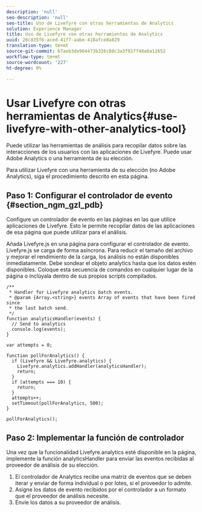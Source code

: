 ```yaml
---
description: 'null'
seo-description: 'null'
seo-title: Uso de Livefyre con otras herramientas de Analytics
solution: Experience Manager
title: Uso de Livefyre con otras herramientas de Analytics
uuid: 26c835f6-aced-41f7-aabe-418afce8a829
translation-type: tm+mt
source-git-commit: 67aeb3de964473b326c88c3a3f81ff48a6a12652
workflow-type: tm+mt
source-wordcount: '227'
ht-degree: 0%

---
```



# Usar Livefyre con otras herramientas de Analytics{#use-livefyre-with-other-analytics-tool}

Puede utilizar las herramientas de análisis para recopilar datos sobre las interacciones de los usuarios con las aplicaciones de Livefyre. Puede usar Adobe Analytics o una herramienta de su elección.

Para utilizar Livefyre con una herramienta de su elección (no Adobe Analytics), siga el procedimiento descrito en esta página.

## Paso 1: Configurar el controlador de evento {#section_ngm_gzl_pdb}

Configure un controlador de evento en las páginas en las que utilice aplicaciones de Livefyre. Esto le permite recopilar datos de las aplicaciones de esa página que puede utilizar para el análisis.

Añada Livefyre.js en una página para configurar el controlador de evento. Livefyre.js se carga de forma asíncrona. Para reducir el tamaño del archivo y mejorar el rendimiento de la carga, los análisis no están disponibles inmediatamente. Debe sondear el objeto analytics hasta que los datos estén disponibles. Coloque esta secuencia de comandos en cualquier lugar de la página o inclúyala dentro de sus propios scripts compilados.

```
/** 
 * Handler for Livefyre analytics batch events. 
 * @param {Array.<string>} events Array of events that have been fired since 
 * the last batch send. 
 */ 
function analyticsHandler(events) { 
  // Send to analytics 
  console.log(events); 
} 
 
var attempts = 0; 
 
function pollForAnalytics() { 
  if (Livefyre && Livefyre.analytics) { 
    Livefyre.analytics.addHandler(analyticsHandler); 
    return; 
  } 
  if (attempts === 10) { 
    return; 
  } 
  attempts++; 
  setTimeout(pollForAnalytics, 500); 
} 
 
pollForAnalytics(); 
```

## Paso 2: Implementar la función de controlador

Una vez que la funcionalidad Livefyre.analytics esté disponible en la página, implemente la función analyticsHandler para enviar las eventos recibidas al proveedor de análisis de su elección.

1. El controlador de Analytics recibe una matriz de eventos que se deben iterar y enviar de forma individual o por lotes, si el proveedor lo admite.
1. Asigne los datos de evento recibidos por el controlador a un formato que el proveedor de análisis necesite.
1. Envíe los datos a su proveedor de análisis.

